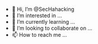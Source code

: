 - 👋 Hi, I’m @SecHahacking
- 👀 I’m interested in ...
- 🌱 I’m currently learning ...
- 💞️ I’m looking to collaborate on ...
- 📫 How to reach me ...

<!---
SecHahacking/SecHahacking is a ✨ special ✨ repository because its `README.md` (this file) appears on your GitHub profile.
You can click the Preview link to take a look at your changes.
--->
